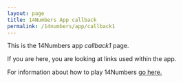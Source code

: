 ```yaml
---
layout: page
title: 14Numbers App callback
permalink: /14numbers/app/callback1
---
```


This is the 14Numbers app *callback1* page. 

If you are here, you are looking at links used within the app.

For information about how to play 14Numbers [go here.](../../14numbers.md)

